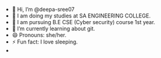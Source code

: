 - 👋 Hi, I’m @deepa-sree07
- 📖 I am doing my studies at SA ENGINEERING COLLEGE.
- 🪪 I am pursuing B.E CSE (Cyber security) course 1st year.
- 🌱 I’m currently learning about git.
- 😄 Pronouns: she/her.
- ⚡ Fun fact: I love sleeping.
- 

<!---
deepa-sree07/deepa-sree07 is a ✨ special ✨ repository because its `README.md` (this file) appears on your GitHub profile.
You can click the Preview link to take a look at your changes.
--->
